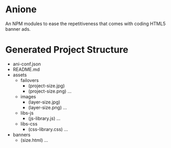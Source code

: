 # Anione
An NPM modules to ease the repetitiveness that comes with coding HTML5 banner ads.

# Generated Project Structure
* ani-conf.json
* README.md
* assets
	* failovers
		* (project-size.jpg)
		* (project-size.png)
		...
	* images
		* (layer-size.jpg)
		* (layer-size.png)
		...
	* libs-js
		* (js-library.js)
		...
	* libs-css
		* (css-library.css)
		...
* banners
	* (size.html)
	...